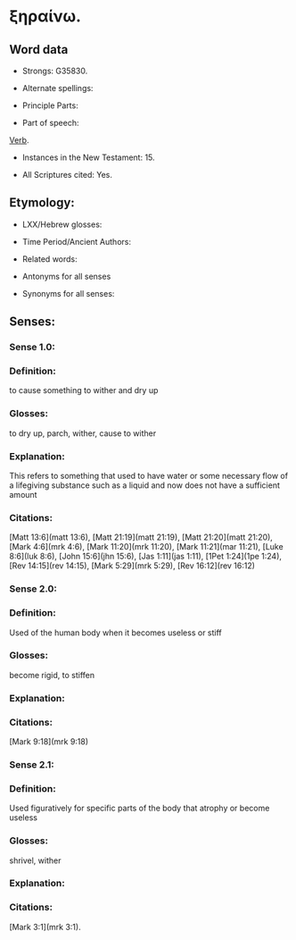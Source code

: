 # ξηραίνω.

<!-- Status: S3=Needs2ndReview -->
<!-- Lexica used for edits: A-S FFM BDAG LN -->

## Word data

* Strongs: G35830.

* Alternate spellings:

* Principle Parts: 

* Part of speech: 

[Verb](http://ugg.readthedocs.io/en/latest/verb.html).

* Instances in the New Testament: 15.

* All Scriptures cited: Yes.

## Etymology: 

* LXX/Hebrew glosses: 


* Time Period/Ancient Authors: 


* Related words: 

* Antonyms for all senses

* Synonyms for all senses: 


## Senses: 


### Sense  1.0: 

### Definition: 

to cause something to wither and dry up

### Glosses: 

to dry up, parch, wither, cause to wither

### Explanation: 

This refers to something that used to have water or some necessary flow of a lifegiving substance such as a liquid and now does not have a sufficient amount

### Citations: 

[Matt 13:6](matt 13:6), [Matt 21:19](matt 21:19), [Matt 21:20](matt 21:20), [Mark 4:6](mrk 4:6), [Mark 11:20](mrk 11:20), [Mark 11:21](mar 11:21), [Luke 8:6](luk 8:6), [John 15:6](jhn 15:6), [Jas 1:11](jas 1:11), [1Pet 1:24](1pe 1:24), [Rev 14:15](rev 14:15), [Mark 5:29](mrk 5:29), [Rev 16:12](rev 16:12)

### Sense 2.0:


### Definition:

Used of the human body when it becomes useless or stiff

### Glosses:

become rigid, to stiffen

### Explanation:

### Citations: 

[Mark 9:18](mrk 9:18) 

### Sense 2.1:


### Definition:

Used figuratively for specific parts of the body that atrophy or become useless

### Glosses:

shrivel, wither

### Explanation:

### Citations: 

[Mark 3:1](mrk 3:1). 



